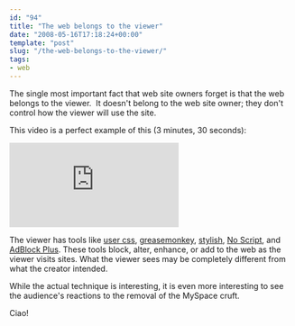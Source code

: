 ```yaml
---
id: "94"
title: "The web belongs to the viewer"
date: "2008-05-16T17:18:24+00:00"
template: "post"
slug: "/the-web-belongs-to-the-viewer/"
tags:
- web
---
```


The single most important fact that web site owners forget is that the web
belongs to the viewer.  It doesn't belong to the web site owner; they don't
control how the viewer will use the site.

This video is a perfect example of this (3 minutes, 30 seconds):

<iframe src="https://www.youtube.com/embed/8hghpuxCHTc" frameborder="0" allow="autoplay; encrypted-media" allowfullscreen></iframe>

<!-- more -->

The viewer has tools like
[user css](http://www.mozilla.org/unix/customizing.html#usercss),
[greasemonkey](https://addons.mozilla.org/en-US/firefox/addon/748),
[stylish](https://addons.mozilla.org/en-US/firefox/addon/2108),
[No Script](https://addons.mozilla.org/en-US/firefox/addon/722), and
[AdBlock Plus](https://addons.mozilla.org/en-US/firefox/addon/1865). These tools
block, alter, enhance, or add to the web as the viewer visits sites. What the
viewer sees may be completely different from what the creator intended.

While the actual technique is interesting, it is even more interesting to see
the audience's reactions to the removal of the MySpace cruft.

Ciao!
